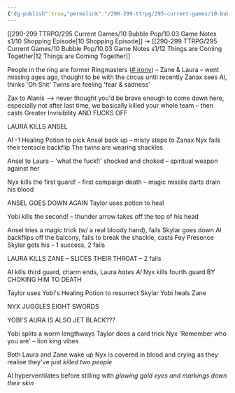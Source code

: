 ```yaml
---
{"dg-publish":true,"permalink":"/290-299-ttrpg/295-current-games/10-bubble-pop/10-03-game-notes-s1/11-to-make-a-murderer/","dgHomeLink":true,"dgPassFrontmatter":false,"dgShowBacklinks":true,"dgShowLocalGraph":false,"dgShowInlineTitle":true}
---
```



[[290-299 TTRPG/295 Current Games/10 Bubble Pop/10.03 Game Notes s1/10 Shopping Episode|10 Shopping Episode]] -> [[290-299 TTRPG/295 Current Games/10 Bubble Pop/10.03 Game Notes s1/12 Things are Coming Together|12 Things are Coming Together]]

People in the ring are former Ringmasters ([# irony](https://gamenotes.writeas.com/tag:irony)) – Zane & Laura – went missing ages ago, thought to be with the circus until recently Zanax sees Al, thinks 'Oh Shit' Twins are feeling 'fear & sadness'

Zax to Alanis –> never thought you'd be brave enough to come down here, especially not after last time, we basically killed your whole team – then casts Greater Invisibility AND FUCKS OFF

LAURA KILLS ANSEL

Al -1 Healing Potion to pick Ansel back up – misty steps to Zanax Nyx fails their tentacle backflip The twins are wearing shackles

Ansel to Laura – 'what the fuck!!' shocked and choked – spiritual weapon against her

Nyx kills the first guard! – first campaign death – magic missile darts drain his blood

ANSEL GOES DOWN AGAIN Taylor uses potion to heal

Yobi kills the second! – thunder arrow takes off the top of his head

Ansel tries a magic trick (w/ a real bloody hand), fails Skylar goes down Al backflips off the balcony, fails to break the shackle, casts Fey Presence Skylar gets his – 1 success, 2 fails

LAURA KILLS ZANE – SLICES THEIR THROAT – 2 fails

Al kills third guard, charm ends, Laura _hates Al_ Nyx kills fourth guard BY CHOKING HIM TO DEATH

Taylor uses Yobi's Healing Potion to resurrect Skylar Yobi heals Zane

NYX JUGGLES EIGHT SWORDS

YOBI'S AURA IS ALSO JET BLACK???

Yobi splits a worm lengthways Taylor does a card trick Nyx 'Remember who you are' – lion king vibes

Both Laura and Zane wake up Nyx is covered in blood and crying as they realise they've just _killed two people_

Al hyperventilates before stilling with _glowing gold eyes and markings down their skin_